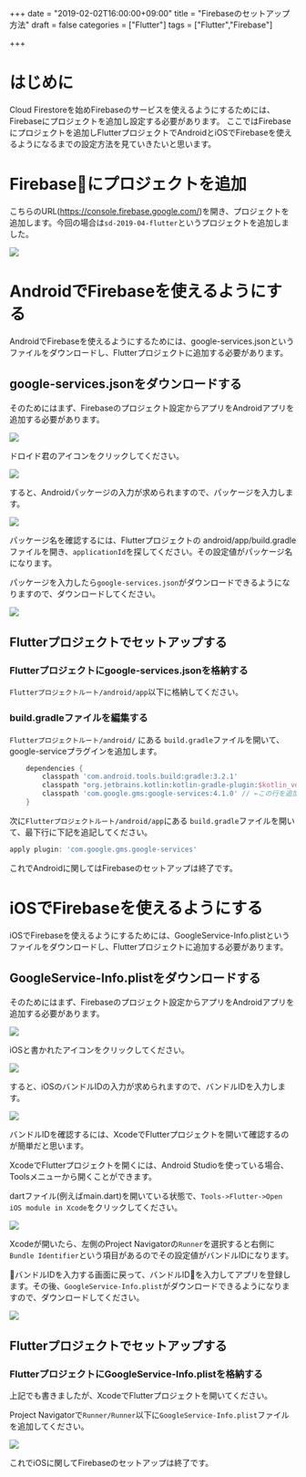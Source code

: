 
+++
date = "2019-02-02T16:00:00+09:00"
title = "Firebaseのセットアップ方法"
draft = false
categories = ["Flutter"]
tags = ["Flutter","Firebase"]

+++

# はじめに

Cloud Firestoreを始めFirebaseのサービスを使えるようにするためには、Firebaseにプロジェクトを追加し設定する必要があります。
ここではFirebaseにプロジェクトを追加しFlutterプロジェクトでAndroidとiOSでFirebaseを使えるようになるまでの設定方法を見ていきたいと思います。


# Firebaseにプロジェクトを追加

こちらのURL(https://console.firebase.google.com/)を開き、プロジェクトを追加します。今回の場合は`sd-2019-04-flutter`というプロジェクトを追加しました。

<img src="/images/2019/02/how-to-setup-cloud-firestore/create-new-project.png" />


# AndroidでFirebaseを使えるようにする

AndroidでFirebaseを使えるようにするためには、google-services.jsonというファイルをダウンロードし、Flutterプロジェクトに追加する必要があります。


## google-services.jsonをダウンロードする


そのためにはまず、Firebaseのプロジェクト設定からアプリをAndroidアプリを追加する必要があります。


<img src="/images/2019/02/how-to-setup-cloud-firestore/project-setting.png" />

ドロイド君のアイコンをクリックしてください。

<img src="/images/2019/02/how-to-setup-cloud-firestore/add-app.png" />


すると、Androidパッケージの入力が求められますので、パッケージを入力します。

<img src="/images/2019/02/how-to-setup-cloud-firestore/add-app-android.png" />

パッケージ名を確認するには、Flutterプロジェクトの android/app/build.gradleファイルを開き、`applicationId`を探してください。その設定値がパッケージ名になります。


パッケージを入力したら`google-services.json`がダウンロードできるようになりますので、ダウンロードしてください。


<img src="/images/2019/02/how-to-setup-cloud-firestore/add-app-android2.png" />


## Flutterプロジェクトでセットアップする

### Flutterプロジェクトにgoogle-services.jsonを格納する

`Flutterプロジェクトルート/android/app`以下に格納してください。

### build.gradleファイルを編集する

`Flutterプロジェクトルート/android/` にある `build.gradle`ファイルを開いて、google-serviceプラグインを追加します。

```gradle
    dependencies {
        classpath 'com.android.tools.build:gradle:3.2.1'
        classpath "org.jetbrains.kotlin:kotlin-gradle-plugin:$kotlin_version"
        classpath 'com.google.gms:google-services:4.1.0' // ←この行を追加
    }
```

次に`Flutterプロジェクトルート/android/app`にある `build.gradle`ファイルを開いて、最下行に下記を追記してください。

```gradle
apply plugin: 'com.google.gms.google-services'
```

これでAndroidに関してはFirebaseのセットアップは終了です。



# iOSでFirebaseを使えるようにする

iOSでFirebaseを使えるようにするためには、GoogleService-Info.plistというファイルをダウンロードし、Flutterプロジェクトに追加する必要があります。

## GoogleService-Info.plistをダウンロードする

そのためにはまず、Firebaseのプロジェクト設定からアプリをAndroidアプリを追加する必要があります。

<img src="/images/2019/02/how-to-setup-cloud-firestore/project-setting.png" />

iOSと書かれたアイコンをクリックしてください。

<img src="/images/2019/02/how-to-setup-cloud-firestore/add-app.png" />


すると、iOSのバンドルIDの入力が求められますので、バンドルIDを入力します。

<img src="/images/2019/02/how-to-setup-cloud-firestore/add-app-ios.png" />

バンドルIDを確認するには、XcodeでFlutterプロジェクトを開いて確認するのが簡単だと思います。

XcodeでFlutterプロジェクトを開くには、Android Studioを使っている場合、Toolsメニューから開くことができます。

dartファイル(例えばmain.dart)を開いている状態で、`Tools->Flutter->Open iOS module in Xcode`をクリックしてください。

<img src="/images/2019/02/how-to-setup-cloud-firestore/open-xcode-from-android-studio.png" />

Xcodeが開いたら、左側のProject Navigatorの`Runner`を選択すると右側に`Bundle Identifier`という項目があるのでその設定値がバンドルIDになります。



バンドルIDを入力する画面に戻って、バンドルIDを入力してアプリを登録します。その後、`GoogleService-Info.plist`がダウンロードできるようになりますので、ダウンロードしてください。


<img src="/images/2019/02/how-to-setup-cloud-firestore/add-app-ios2.png" />


## Flutterプロジェクトでセットアップする

### FlutterプロジェクトにGoogleService-Info.plistを格納する

上記でも書きましたが、XcodeでFlutterプロジェクトを開いてください。

Project Navigatorで`Runner/Runner`以下に`GoogleService-Info.plist`ファイルを追加してください。

<img src="/images/2019/02/how-to-setup-cloud-firestore/add-googleservice-info-plist.png" />

これでiOSに関してFirebaseのセットアップは終了です。